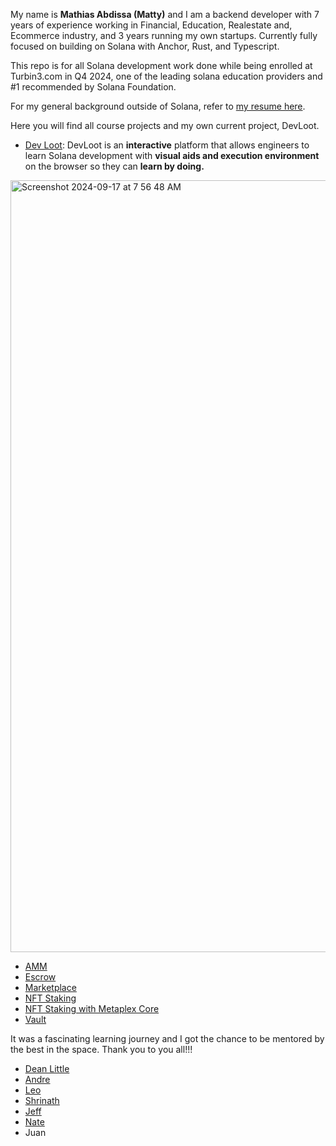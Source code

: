 My name is **Mathias Abdissa (Matty)** and I am a backend developer with 7 years of experience working in Financial, Education, Realestate and, Ecommerce industry, and 3 years running my own startups. Currently fully focused on building on Solana with Anchor, Rust, and Typescript.

This repo is for all Solana development work done while being enrolled at Turbin3.com in Q4 2024, one of the leading solana education providers and #1 recommended by Solana Foundation.

For my general background outside of Solana, refer to [my resume here](https://github.com/matiman).

Here you will find all course projects and my own current project, DevLoot.

- [Dev Loot](https://github.com/matiman/Q3T_Sol_Matty/tree/main/capstone_DevLoot): DevLoot is an **interactive** platform that allows engineers to learn Solana development with **visual aids and execution environment** on the browser so they can **learn by doing.**

<img width="1235" alt="Screenshot 2024-09-17 at 7 56 48 AM" src="https://github.com/user-attachments/assets/bdfbd7ae-6c2e-461a-8d21-42d77271e91b">

- [AMM](https://github.com/matiman/Q3T_Sol_Matty/tree/main/amm)
- [Escrow](https://github.com/matiman/Q3T_Sol_Matty/tree/main/anchor-escrow)
- [Marketplace](https://github.com/matiman/Q3T_Sol_Matty/tree/main/anchor-marketplace)
- [NFT Staking](https://github.com/matiman/Q3T_Sol_Matty/tree/main/nft-staking) 
- [NFT Staking with Metaplex Core](https://github.com/matiman/Q3T_Sol_Matty/tree/main/nft-staking-leo)
- [Vault](https://github.com/matiman/Q3T_Sol_Matty/tree/main/anchor_vault_q3_2024)

It was a fascinating learning journey and I got the chance to be mentored by the best in the space. Thank you to you all!!!
 - [Dean Little](https://github.com/deanmlittle/)
 - [Andre](https://github.com/ASCorreia)
 - [Leo](https://github.com/L0STE)
 - [Shrinath](https://github.com/ShrinathNR/rust_learning)
 - [Jeff](https://x.com/japarjam)
 - [Nate](https://x.com/qubitn8)
 - Juan 

